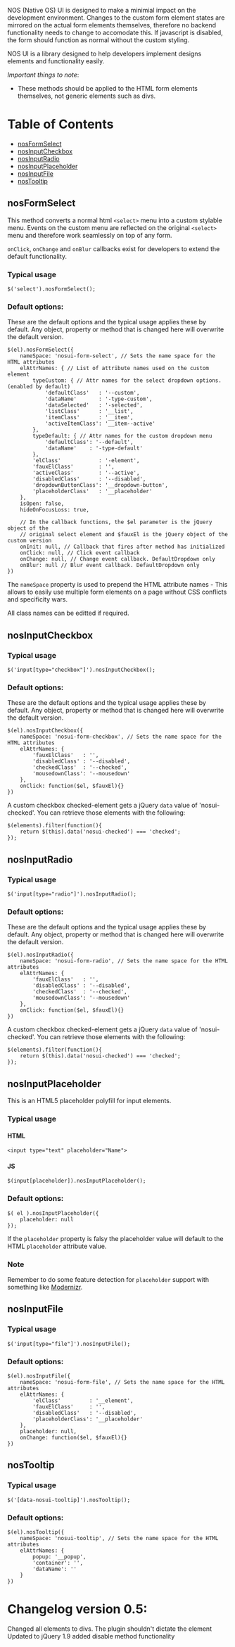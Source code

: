 NOS (Native OS) UI is designed to make a minimial impact on the development environment. Changes to the custom form element states are mirrored on the actual form elements themselves, therefore no backend functionality needs to change to accomodate this. If javascript is disabled, the form should function as normal without the custom styling.

NOS UI is a library designed to help developers implement designs elements and functionality easily.

*Important things to note*:
* These methods should be applied to the HTML form elements themselves, not generic elements such as divs.

# Table of Contents
* [nosFormSelect](#nosformselect)
* [nosInputCheckbox](#nosinputcheckbox)
* [nosInputRadio](#nosinputradio)
* [nosInputPlaceholder](#nosinputplaceholder)
* [nosInputFile](#nosinputfile)
* [nosTooltip](#nostooltip)

## nosFormSelect
This method converts a normal html `<select>` menu into a custom stylable menu. Events on the custom menu are reflected on the original `<select>` menu and therefore work seamlessly on top of any form. 

`onClick`, `onChange` and `onBlur` callbacks exist for developers to extend the default functionality.

### Typical usage
	$('select').nosFormSelect();

### Default options:
These are the default options and the typical usage applies these by default. Any object, property or method that is changed here will overwrite the default version.

	$(el).nosFormSelect({
		nameSpace: 'nosui-form-select', // Sets the name space for the HTML attributes
		elAttrNames: { // List of attribute names used on the custom element
			typeCustom: { // Attr names for the select dropdown options. (enabled by default)
				'defaultClass'   : '--custom',
				'dataName'       : '-type-custom',
				'dataSelected'   : '-selected',
				'listClass'      : '__list',
				'itemClass'      : '__item',
				'activeItemClass': '__item--active'
			},
			typeDefault: { // Attr names for the custom dropdown menu
				'defaultClass': '--default',
				'dataName'    : '-type-default'
			},
			'elClass'            : '-element',
			'fauxElClass'        : '',
			'activeClass'        : '--active',
			'disabledClass'      : '--disabled',
			'dropdownButtonClass': '__dropdown-button',
			'placeholderClass'   : '__placeholder'
		},
		isOpen: false,
		hideOnFocusLoss: true,

		// In the callback functions, the $el parameter is the jQuery object of the 
		// original select element and $fauxEl is the jQuery object of the custom version
		onInit: null, // Callback that fires after method has initialized
		onClick: null, // Click event callback
		onChange: null, // Change event callback. DefaultDropdown only
		onBlur: null // Blur event callback. DefaultDropdown only
	})

The `nameSpace` property is used to prepend the HTML attribute names - This allows to easily use multiple form elements on a page without CSS conflicts and specificity wars.

All class names can be editted if required.

## nosInputCheckbox
### Typical usage
	$('input[type="checkbox"]').nosInputCheckbox();

### Default options:
These are the default options and the typical usage applies these by default. Any object, property or method that is changed here will overwrite the default version.

	$(el).nosInputCheckbox({
		nameSpace: 'nosui-form-checkbox', // Sets the name space for the HTML attributes
		elAttrNames: {
			'fauxElClass'   : '',
			'disabledClass' : '--disabled',
			'checkedClass'  : '--checked',
			'mousedownClass': '--mousedown'
		},
		onClick: function($el, $fauxEl){}
	})

A custom checkbox checked-element gets a jQuery `data` value of 'nosui-checked'. You can retrieve those elements with the following:

	$(elements).filter(function(){
		return $(this).data('nosui-checked') === 'checked';
	});

## nosInputRadio
### Typical usage
	$('input[type="radio"]').nosInputRadio();

### Default options:
These are the default options and the typical usage applies these by default. Any object, property or method that is changed here will overwrite the default version.

	$(el).nosInputRadio({
		nameSpace: 'nosui-form-radio', // Sets the name space for the HTML attributes
		elAttrNames: {
			'fauxElClass'   : '',
			'disabledClass' : '--disabled',
			'checkedClass'  : '--checked',
			'mousedownClass': '--mousedown'
		},
		onClick: function($el, $fauxEl){}
	})

A custom checkbox checked-element gets a jQuery `data` value of 'nosui-checked'. You can retrieve those elements with the following:

	$(elements).filter(function(){
		return $(this).data('nosui-checked') === 'checked';
	});

## nosInputPlaceholder
This is an HTML5 placeholder polyfill for input elements.

### Typical usage
#### HTML
	<input type="text" placeholder="Name">

#### JS
	$(input[placeholder]).nosInputPlaceholder();


### Default options:
	$( el ).nosInputPlaceholder({
		placeholder: null
	});

If the `placeholder` property is falsy the placeholder value will default to the HTML `placeholder` attribute value.

### Note
Remember to do some feature detection for `placeholder` support with something like [Modernizr](https://github.com/Modernizr/Modernizr).

## nosInputFile
### Typical usage
	$('input[type="file"]').nosInputFile();

### Default options:
	$(el).nosInputFile({
		nameSpace: 'nosui-form-file', // Sets the name space for the HTML attributes
		elAttrNames: {
			'elClass'         : '__element',
			'fauxElClass'     : '',
			'disabledClass'   : '--disabled',
			'placeholderClass': '__placeholder'
		},
		placeholder: null,
		onChange: function($el, $fauxEl){}
	})

## nosTooltip
### Typical usage
	$('[data-nosui-tooltip]').nosTooltip();

### Default options:
	$(el).nosTooltip({
		nameSpace: 'nosui-tooltip', // Sets the name space for the HTML attributes
		elAttrNames: {
			popup: '__popup',
			'container': '',
			'dataName': ''
		}
	})


# Changelog version 0.5:
Changed all elements to divs. The plugin shouldn't dictate the element
Updated to jQuery 1.9
added disable method functionality